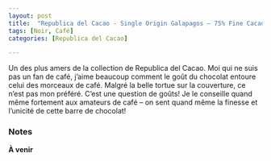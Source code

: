 ```yaml
---
layout: post
title:  "Republica del Cacao - Single Origin Galapagos – 75% Fine Cacao - Coffee Nibs"
tags: [Noir, Café] 
categories: [Republica del Cacao]

---
```


Un des plus amers de la collection de Republica del Cacao. Moi qui ne suis pas un fan de café, j’aime beaucoup comment le goût du chocolat entoure celui des morceaux de café.
Malgré la belle tortue sur la couverture, ce n’est pas mon préféré. C’est une question de goûts! Je le conseille quand même fortement aux amateurs de café – on sent quand même la finesse et l’unicité de cette barre de chocolat!

### Notes

**À venir**